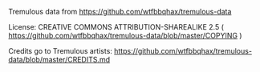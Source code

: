 Tremulous data from https://github.com/wtfbbqhax/tremulous-data

License: CREATIVE COMMONS ATTRIBUTION-SHAREALIKE 2.5
( https://github.com/wtfbbqhax/tremulous-data/blob/master/COPYING )

Credits go to Tremulous artists:
https://github.com/wtfbbqhax/tremulous-data/blob/master/CREDITS.md
